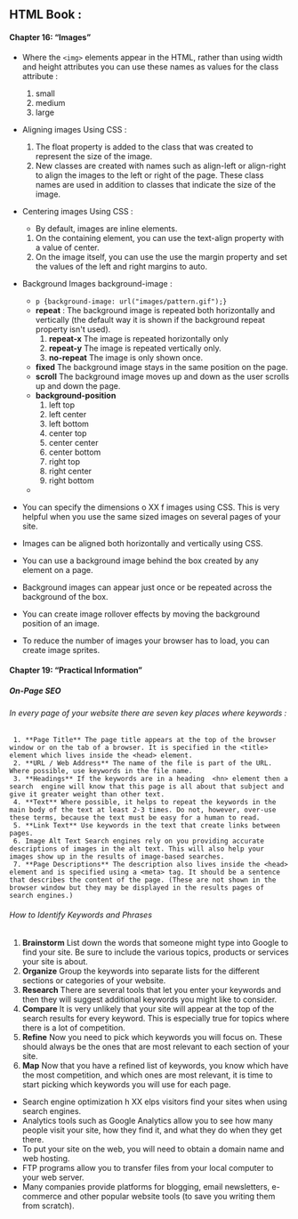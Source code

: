 ## HTML Book :
#### Chapter 16: “Images”
* Where the `<img>` elements appear in the HTML, rather than using width and height attributes you can use these names as values for the class attribute :
     1. small
     2. medium
     3. large


* Aligning images Using CSS :
     1. The float property is added to the class that was created to represent the size of the image.
     2. New classes are created with names such as align-left or align-right to align the images to the left or right of the page. These class names are used in addition to classes that indicate the size of the image.


* Centering images Using CSS :
     * By default, images are inline elements.
     1. On the containing element, you can use the text-align property with a value of center.
     2. On the image itself, you can use the use the margin property and set the values of the left and right margins to auto.

* Background Images background-image :
     * `p {background-image: url("images/pattern.gif");}`
     * **repeat** : The background image is repeated both horizontally and vertically (the default way it is shown if the background repeat property isn't used).
         1. **repeat-x** The image is repeated horizontally only
         2. **repeat-y** The image is repeated vertically only.
         3. **no-repeat** The image is only shown once.
     * **fixed** The background image stays in the same position on the page. 
     * **scroll** The background image moves up and down as the user scrolls up and down the page.
     * **background-position** 
         1. left top
         2. left center
         3. left bottom
         4. center top
         5. center center
         6. center bottom
         7. right top
         8. right center
         9. right bottom
     * 



* You can specify the dimensions o XX f images using CSS. This is very helpful when you use the same sized images on several pages of your site.
*  Images can be aligned both horizontally and vertically using CSS.
*  You can use a background image behind the box created by any element on a page.
* Background images can appear just once or be repeated across the background of the box.
* You can create image rollover effects by moving the background position of an image.
* To reduce the number of images your browser has to load, you can create image sprites.


#### Chapter 19: “Practical Information”

##### On-Page SEO
###### In every page of your website there are seven key places where keywords :
     1. **Page Title** The page title appears at the top of the browser window or on the tab of a browser. It is specified in the <title> element which lives inside the <head> element.
     2. **URL / Web Address** The name of the file is part of the URL. Where possible, use keywords in the file name.
     3. **Headings** If the keywords are in a heading  <hn> element then a search  engine will know that this page is all about that subject and give it greater weight than other text.
     4. **Text** Where possible, it helps to repeat the keywords in the main body of the text at least 2-3 times. Do not, however, over-use these terms, because the text must be easy for a human to read.
     5. **Link Text** Use keywords in the text that create links between pages.
     6. Image Alt Text Search engines rely on you providing accurate descriptions of images in the alt text. This will also help your images show up in the results of image-based searches.
     7. **Page Descriptions** The description also lives inside the <head> element and is specified using a <meta> tag. It should be a sentence that describes the content of the page. (These are not shown in the browser window but they may be displayed in the results pages of search engines.)

###### How to Identify Keywords and Phrases
1.  **Brainstorm** List down the words that someone might type into Google to find your site. Be sure to include the various topics, products or services your site is about.
2. **Organize** Group the keywords into separate lists for the different sections or categories of your website.
3. **Research** There are several tools that let you enter your keywords and then they will suggest additional keywords you might like to consider.
4. **Compare** It is very unlikely that your site will appear at the top of the search results for every
keyword. This is especially true for topics where there is a lot of competition. 
5. **Refine** Now you need to pick which keywords you will focus on. These should always be the ones that are most relevant to each section of your site.
6. **Map** Now that you have a refined list of keywords, you know which have the most competition, and
which ones are most relevant, it is time to start picking which keywords you will use for each page.

* Search engine optimization h XX elps visitors find your sites when using search engines.
* Analytics tools such as Google Analytics allow you to see how many people visit your site, how they find it, and what they do when they get there.
* To put your site on the web, you will need to obtain a domain name and web hosting.
* FTP programs allow you to transfer files from your local computer to your web server.
* Many companies provide platforms for blogging, email newsletters, e-commerce and other popular website tools (to save you writing them from scratch).
      